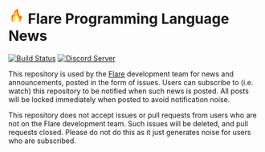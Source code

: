 # <img src="https://github.com/flare-lang/flare-lang.github.io/raw/master/Flare.svg" width="32"> Flare Programming Language News

[![Build Status](https://github.com/flare-lang/flare-lang.github.io/workflows/CI/badge.svg)](https://github.com/flare-lang/flare-news/actions?query=workflow%3ACI)
[![Discord Server](https://discordapp.com/api/guilds/473031281396023317/widget.png)](https://discord.gg/EWXVkJ2)

This repository is used by the [Flare](https://flare-lang.org) development team
for news and announcements, posted in the form of issues. Users can subscribe to
(i.e. watch) this repository to be notified when such news is posted. All posts
will be locked immediately when posted to avoid notification noise.

This repository does not accept issues or pull requests from users who are not
on the Flare development team. Such issues will be deleted, and pull requests
closed. Please do not do this as it just generates noise for users who are
subscribed.
